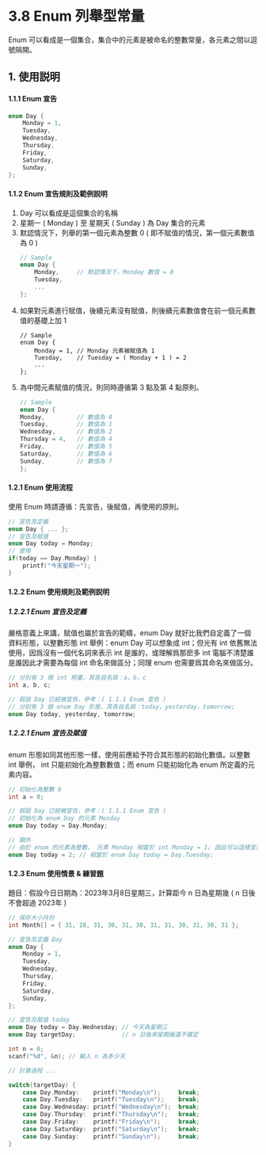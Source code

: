 # 3.8 Enum 列舉型常量
Enum 可以看成是一個集合，集合中的元素是被命名的整數常量，各元素之間以逗號隔開。

## 1. 使用説明

#### 1.1.1 Enum 宣告
``` c
enum Day {
    Monday = 1,
    Tuesday,
    Wednesday,
    Thursday,
    Friday,
    Saturday,
    Sunday,
};
```
#### 1.1.2 Enum 宣告規則及範例説明
1. Day 可以看成是這個集合的名稱
2. 星期一 ( Monday ) 至 星期天 ( Sunday ) 為 Day 集合的元素
3. 默認情況下，列舉的第一個元素為整數 0 ( 即不賦值的情況，第一個元素數值為 0 )
    ``` c
    // Sample
    enum Day {
        Monday,     // 默認情況下，Monday 數值 = 0
        Tuesday,
        ...
    };
    ```
4. 如果對元素進行賦值，後續元素沒有賦值，則後續元素數值會在前一個元素數值的基礎上加 1
    ```
    // Sample
    enum Day {
        Monday = 1, // Monday 元素被賦值為 1
        Tuesday,    // Tuesday = ( Monday + 1 ) = 2
        ...
    };
    ```
5. 為中間元素賦值的情況，則同時遵循第 3 點及第 4 點原則。
    ``` c
    // Sample
    enum Day {
    Monday,         // 數值為 0
    Tuesday,        // 數值為 1
    Wednesday,      // 數值為 2
    Thursday = 4,   // 數值為 4
    Friday,         // 數值為 5
    Saturday,       // 數值為 6
    Sunday,         // 數值為 7
    };
    ```

#### 1.2.1 Enum 使用流程
使用 Enum 時請遵循：先宣告，後賦值，再使用的原則。
``` c
// 宣告及定義
enum Day { ... };
// 宣告及賦值
enum Day today = Monday;
// 使用
if(today == Day.Monday) {
    printf("今天星期一");
}
```
#### 1.2.2 Enum 使用規則及範例説明
##### 1.2.2.1 Enum 宣告及定義
嚴格意義上來講，賦值也屬於宣告的範疇，enum Day 就好比我們自定義了一個資料形態，以整數形態 int 舉例：enum Day 可以想象成 int；但光有 int 依舊無法使用，因爲沒有一個代名詞來表示 int 是誰的，或理解爲那麽多 int 電腦不清楚誰是誰因此才需要為每個 int 命名來做區分；同理 enum 也需要爲其命名來做區分。
``` c
// 分別有 3 個 int 邢臺，其各自名爲：a，b，c
int a, b, c;

// 假設 Day 已經被宣告，參考：( 1.1.1 Enum 宣告 )
// 分別有 3 個 enum Day 形態，其各自名爲：today，yesterday，tomorrow;
enum Day today, yesterday, tomorrow;
```
##### 1.2.2.1 Enum 宣告及賦值
enum 形態如同其他形態一樣，使用前應給予符合其形態的初始化數值。以整數 int 舉例， int 只能初始化為整數數值；而 enum 只能初始化為 enum 所定義的元素内容。
``` c
// 初始化為整數 0
int a = 0;

// 假設 Day 已經被宣告，參考：( 1.1.1 Enum 宣告 )
// 初始化為 enum Day 的元素 Monday
enum Day today = Day.Monday;

// 額外
// 由於 enum 的元素為整數， 元素 Monday 相當於 int Monday = 1; 因此可以這樣宣告及賦值：
enum Day today = 2; // 相當於 enum Day today = Day.Tuesday;
```
#### 1.2.3 Enum 使用情景 & 練習題
題目：假設今日日期為：2023年3月8日星期三，計算距今 n 日為星期幾 ( n 日後不會超過 2023年 )
``` c
// 保存大小月份
int Month[] = { 31, 28, 31, 30, 31, 30, 31, 31, 30, 31, 30, 31 };

// 宣告及定義 Day
enum Day {
    Monday = 1,
    Tuesday,
    Wednesday,
    Thursday,
    Friday,
    Saturday,
    Sunday,
};

// 宣告及賦值 today
enum Day today = Day.Wednesday; // 今天為星期三
enum Day targetDay;             // n 日後來星期幾還不確定

int n = 0;
scanf("%d", &n); // 輸入 n 為多少天

// 計算過程 ...

switch(targetDay) {
    case Day.Monday:    printf("Monday\n");     break;
    case Day.Tuesday:   printf("Tuesday\n");    break;
    case Day.Wednesday: printf("Wednesday\n");  break;
    case Day.Thursday:  printf("Thursday\n");   break;
    case Day.Friday:    printf("Friday\n");     break;
    case Day.Saturday:  printf("Saturday\n");   break;
    case Day.Sunday:    printf("Sunday\n");     break;
}

```